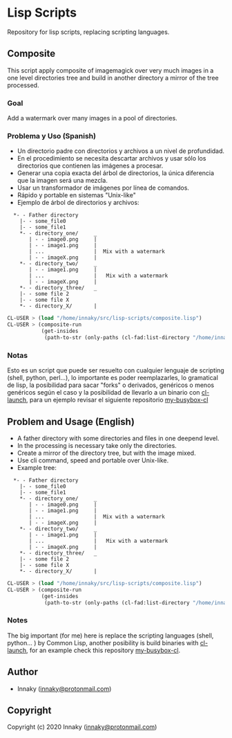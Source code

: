 # Lisp Scripts

Repository for lisp scripts, replacing scripting languages.

## Composite

This script apply composite of imagemagick over very much images in a one level directories tree
and build in another directory a mirror of the tree processed.

### Goal

Add a watermark over many images in a pool of directories.

### Problema y Uso (Spanish)

* Un directorio padre con directorios y archivos a un nivel de profundidad.
* En el procedimiento se necesita descartar archivos y usar sólo los directorios que contienen las imágenes a procesar.
* Generar una copia exacta del árbol de directorios, la única diferencia que la imagen será una mezcla.
* Usar un transformador de imágenes por línea de comandos.
* Rápido y portable en sistemas "Unix-like"
* Ejemplo de árbol de directorios y archivos:
``` 
  *- - Father directory 
    |- - some_file0
    |- - some_file1
    *- - directory_one/     _
       | - - image0.png     |
       | - - image1.png     |
       | ...                |  Mix with a watermark
       | - - imageX.png     |
    *- - directory_two/     _
       | - - image1.png     |
       | ...                |   Mix with a watermark
       | - - imageX.png     |
    *- - directory_three/   _
    |- - some file 2
    |- - some file X
    *- - directory_X/       |
```

```lisp
CL-USER > (load "/home/innaky/src/lisp-scripts/composite.lisp")
CL-USER > (composite-run
           (get-insides
            (path-to-str (only-paths (cl-fad:list-directory "/home/innaky/father_directory/")))))
```

### Notas 

Esto es un script que puede ser resuelto con cualquier lenguaje de scripting (shell, python, perl...),
lo importante es poder reemplazarles, lo gramatical de lisp, la posibilidad para sacar "forks" o
derivados, genéricos o menos genéricos según el caso y la
posibilidad de llevarlo a un binario con [cl-launch](https://github.com/fare/cl-launch), para un
ejemplo revisar el siguiente repositorio [my-busybox-cl](https://github.com/innaky/my-busybox-cl)

## Problem and Usage (English)

* A father directory with some directories and files in one deepend level.
* In the processing is necessary take only the directories.
* Create a mirror of the directory tree, but with the image mixed.
* Use cli command, speed and portable over Unix-like.
* Example tree:

``` 
  *- - Father directory 
    |- - some_file0
    |- - some_file1
    *- - directory_one/     _
       | - - image0.png     |
       | - - image1.png     |
       | ...                |  Mix with a watermark
       | - - imageX.png     |
    *- - directory_two/     _
       | - - image1.png     |
       | ...                |   Mix with a watermark
       | - - imageX.png     |
    *- - directory_three/   _
    |- - some file 2
    |- - some file X
    *- - directory_X/       |
```

```lisp
CL-USER > (load "/home/innaky/src/lisp-scripts/composite.lisp")
CL-USER > (composite-run
           (get-insides
            (path-to-str (only-paths (cl-fad:list-directory "/home/innaky/father_directory/")))))
```

### Notes
The big important (for me) here is replace the scripting languages (shell, python... ) by Common Lisp,
another posibility is build binaries with [cl-launch](https://github.com/fare/cl-launch), for an
example check this repository [my-busybox-cl](https://github.com/innaky/my-busybox-cl).

## Author

* Innaky (innaky@protonmail.com)

## Copyright

Copyright (c) 2020 Innaky (innaky@protonmail.com)

